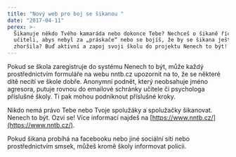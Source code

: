 ```yaml
---
title: "Nový web pro boj se šikanou "
date: "2017-04-11"
perex: >-
  Šikanuje někdo Tvého kamaráda nebo dokonce Tebe? Nechceš o šikaně říct
  učiteli, abys nebyl za „práskače“ nebo se bojíš, že by se šikana ještě
  zhoršila? Buď aktivní a zapoj svoji školu do projektu Nenech to být!
---
```




Pokud se škola zaregistruje do systému Nenech to být, může každý prostřednictvím formuláře na webu nntb.cz upozornit na to, že se některé dítě necítí ve škole dobře.  Anonymní podnět, který neobsahuje jméno agresora, putuje rovnou do emailové schránky učitele či psychologa příslušné školy. Ti pak mohou podniknout příslušné kroky.  











Nikdo nemá právo Tebe nebo Tvoje spolužáky a spolužačky šikanovat. Nenech to být. Ozvi se! Více informací najdeš na [https://www.nntb.cz/](https://www.nntb.cz/).



















Pokud šikana probíhá na facebooku nebo jiné sociální síti nebo prostřednictvím smsek, můžeš kromě školy informovat policii.














